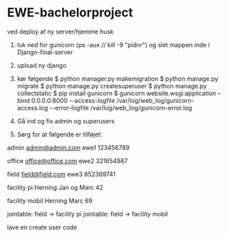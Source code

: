# EWE-bachelorproject


ved deploy af ny server/hjemme husk 

1. luk ned for gunicorn (ps -aux // kill -9 "pidnr") og slet mappen inde i Django-final-server

2. upload ny django 

3. kør følgende
$ python manager.py makemigration
$ python manage.py migrate
$ python manage.py createsuperuser
$ python manage.py collectstatic
$ pip install gunicorn
$ gunicorn website.wsgi:application –bind 0.0.0.0:8000 --access-logfile /var/log/web_log/gunicorn-access.log --error-logfile /var/log/web_log/gunicorn-error.log

9. Gå ind og fix admin og superusers

10. Sørg for at følgende er tilføjet: 

admin
admin@admin.com
ewe1
123456789

office
office@office.com
ewe2
321654987

field
field@field.com
ewe3
852369741

facility pi
Herning
Jan og Marc
42


facility mobil
Herning
Marc
69

jointable: field -> facility pi
jointable: field -> facility mobil

lave en create user code

